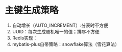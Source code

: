 # 主键生成策略

1. 自动增长（AUTO_INCREMENT）:分表时不方便
2. UUID：每次生成随机唯一的值；排序不方便
3. Redis实现：
4. mybatis-plus自带策略：snowflake算法（雪花算法）